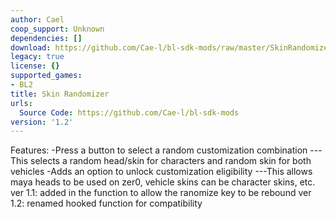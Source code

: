 ```yaml
---
author: Cael
coop_support: Unknown
dependencies: []
download: https://github.com/Cae-l/bl-sdk-mods/raw/master/SkinRandomizer/SkinRandomizer.zip
legacy: true
license: {}
supported_games:
- BL2
title: Skin Randomizer
urls:
  Source Code: https://github.com/Cae-l/bl-sdk-mods
version: '1.2'
---
```

Features: 
-Press a button to select a random customization combination 
---This selects a random head/skin for characters and random skin for both vehicles
-Adds an option to unlock customization eligibility
---This allows maya heads to be used on zer0, vehicle skins can be character skins, etc.
ver 1.1: added in the function to allow the ranomize key to be rebound
ver 1.2: renamed hooked function for compatibility